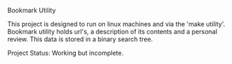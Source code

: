 Bookmark Utility

This project is designed to run on linux machines and via the 'make utility'.
Bookmark utility holds url's, a description of its contents and a personal 
review. This data is stored in a binary search tree.

Project Status: Working but incomplete. 
